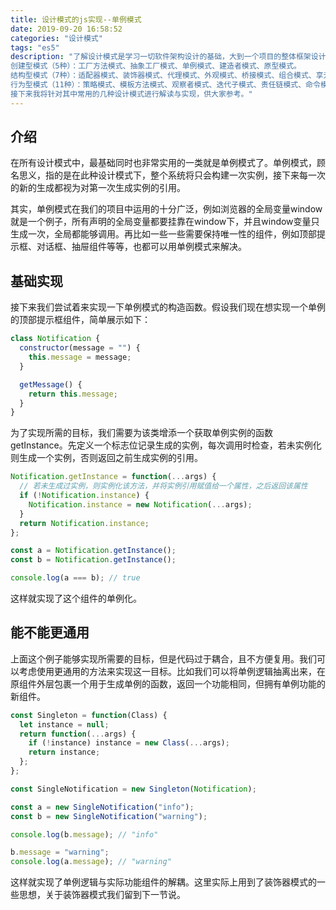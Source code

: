 ```yaml
---
title: 设计模式的js实现--单例模式
date: 2019-09-20 16:58:52
categories: "设计模式"
tags: "es5"
description: "了解设计模式是学习一切软件架构设计的基础，大到一个项目的整体框架设计，小到一个功能函数的优化，都有着重要意义。《代码大全》中将设计模式共分为了23类，分别为：
创建型模式（5种）：工厂方法模式、抽象工厂模式、单例模式、建造者模式、原型模式。
结构型模式（7种）：适配器模式、装饰器模式、代理模式、外观模式、桥接模式、组合模式、享元模式。
行为型模式（11种）：策略模式、模板方法模式、观察者模式、迭代子模式、责任链模式、命令模式、备忘录模式、状态模式、访问者模式、中介者模式、解释器模式。
接下来我将针对其中常用的几种设计模式进行解读与实现，供大家参考。"
---
```


## 介绍

在所有设计模式中，最基础同时也非常实用的一类就是单例模式了。单例模式，顾名思义，指的是在此种设计模式下，整个系统将只会构建一次实例，接下来每一次的新的生成都视为对第一次生成实例的引用。

其实，单例模式在我们的项目中运用的十分广泛，例如浏览器的全局变量window就是一个例子，所有声明的全局变量都要挂靠在window下，并且window变量只生成一次，全局都能够调用。再比如一些一些需要保持唯一性的组件，例如顶部提示框、对话框、抽屉组件等等，也都可以用单例模式来解决。

## 基础实现

接下来我们尝试着来实现一下单例模式的构造函数。假设我们现在想实现一个单例的顶部提示框组件，简单展示如下：

```js
class Notification {
  constructor(message = "") {
    this.message = message;
  }

  getMessage() {
    return this.message;
  }
}
```

为了实现所需的目标，我们需要为该类增添一个获取单例实例的函数getInstance。先定义一个标志位记录生成的实例，每次调用时检查，若未实例化则生成一个实例，否则返回之前生成实例的引用。

```js
Notification.getInstance = function(...args) {
  // 若未生成过实例，则实例化该方法，并将实例引用赋值给一个属性，之后返回该属性
  if (!Notification.instance) {
    Notification.instance = new Notification(...args);
  }
  return Notification.instance;
};

const a = Notification.getInstance();
const b = Notification.getInstance();

console.log(a === b); // true
```

这样就实现了这个组件的单例化。


## 能不能更通用

上面这个例子能够实现所需要的目标，但是代码过于耦合，且不方便复用。我们可以考虑使用更通用的方法来实现这一目标。比如我们可以将单例逻辑抽离出来，在原组件外层包裹一个用于生成单例的函数，返回一个功能相同，但拥有单例功能的新组件。

```js
const Singleton = function(Class) {
  let instance = null;
  return function(...args) {
    if (!instance) instance = new Class(...args);
    return instance;
  };
};

const SingleNotification = new Singleton(Notification);

const a = new SingleNotification("info");
const b = new SingleNotification("warning");

console.log(b.message); // "info"

b.message = "warning";
console.log(a.message); // "warning"
```

这样就实现了单例逻辑与实际功能组件的解耦。这里实际上用到了装饰器模式的一些思想，关于装饰器模式我们留到下一节说。